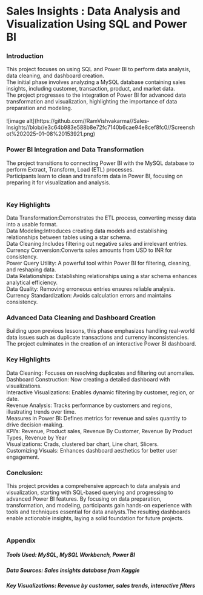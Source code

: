 <h1>Sales Insights : Data Analysis and Visualization Using SQL and Power BI</h1>
<h3>Introduction</h3>
This project focuses on using SQL and Power BI to perform data analysis, data cleaning, and dashboard creation.<br>
The initial phase involves analyzing a MySQL database containing sales insights, including customer, transaction, product, and market data.<br>
The project progresses to the integration of Power BI for advanced data transformation and visualization, highlighting the importance of data preparation and modeling.<br>
<br>
![image alt](https://github.com//RamVishvakarma//Sales-Insights//blob//e3c64b983e588b8e72fc7140b6cae94e8cef8fc0//Screenshot%202025-01-08%20153921.png)

<br>
<h3>Power BI Integration and Data Transformation</h3>

The project transitions to connecting Power BI with the MySQL database to perform Extract, Transform, Load (ETL) processes.
<br>
Participants learn to clean and transform data in Power BI, focusing on preparing it for visualization and analysis.
<br>
<br>
<h3>Key Highlights</h3>

Data Transformation:Demonstrates the ETL process, converting messy data into a usable format.
<br>
Data Modeling:Introduces creating data models and establishing relationships between tables using a star schema.
<br>
Data Cleaning:Includes filtering out negative sales and irrelevant entries.
<br>
Currency Conversion:Converts sales amounts from USD to INR for consistency.
<br>
Power Query Utility: A powerful tool within Power BI for filtering, cleaning, and reshaping data.
<br>
Data Relationships: Establishing relationships using a star schema enhances analytical efficiency.
<br>
Data Quality: Removing erroneous entries ensures reliable analysis.
<br>
Currency Standardization: Avoids calculation errors and maintains consistency.
<br>
<h3>Advanced Data Cleaning and Dashboard Creation</h3>

Building upon previous lessons, this phase emphasizes handling real-world data issues such as duplicate transactions and currency inconsistencies. The project culminates in the creation of an interactive Power BI dashboard.
<br>
<h3>Key Highlights</h3>

Data Cleaning: Focuses on resolving duplicates and filtering out anomalies.
<br>
Dashboard Construction: Now creating a detailed dashboard with visualizations.
<br>
Interactive Visualizations: Enables dynamic filtering by customer, region, or date.
<br>
Revenue Analysis: Tracks performance by customers and regions, illustrating trends over time.
<br>
Measures in Power BI: Defines metrics for revenue and sales quantity to drive decision-making.
<br>
KPI’s: Revenue, Product sales, Revenue By Customer, Revenue By Product Types, Revenue by Year
<br>
Visualizations: Crads, clustered bar chart, Line chart, Slicers.
<br>
Customizing Visuals: Enhances dashboard aesthetics for better user engagement.
<br>
<h3>Conclusion:</h3>

This project provides a comprehensive approach to data analysis and visualization, starting with SQL-based querying and progressing to advanced Power BI features. 
By focusing on data preparation, transformation, and modeling, participants gain hands-on experience with tools and techniques essential for data analysts.The resulting dashboards enable actionable insights, laying a solid foundation for future projects.
<br>
<br>

<h3>Appendix</h3>
<h5>Tools Used: MySQL, MySQL Workbench, Power BI</h5>
<h5>Data Sources: Sales insights database from Kaggle</h5>
<h5>Key Visualizations: Revenue by customer, sales trends, interactive filters</h5>



